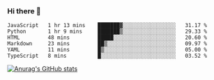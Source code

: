 ### Hi there 👋
<!--START_SECTION:waka-->

```text
JavaScript   1 hr 13 mins    ███████▓░░░░░░░░░░░░░░░░░   31.17 %
Python       1 hr 9 mins     ███████▒░░░░░░░░░░░░░░░░░   29.33 %
HTML         48 mins         █████░░░░░░░░░░░░░░░░░░░░   20.60 %
Markdown     23 mins         ██▒░░░░░░░░░░░░░░░░░░░░░░   09.97 %
YAML         11 mins         █▒░░░░░░░░░░░░░░░░░░░░░░░   05.00 %
TypeScript   8 mins          █░░░░░░░░░░░░░░░░░░░░░░░░   03.52 %
```

<!--END_SECTION:waka-->
[![Anurag's GitHub stats](https://github-readme-stats.vercel.app/api?username=Kevinbarrero)](https://github.com/anuraghazra/github-readme-stats)
<!--
**Kevinbarrero/Kevinbarrero** is a ✨ _special_ ✨ repository because its `README.md` (this file) appears on your GitHub profile.

Here are some ideas to get you started:

- 🔭 I’m currently working on ...
- 🌱 I’m currently learning ...
- 👯 I’m looking to collaborate on ...
- 🤔 I’m looking for help with ...
- 💬 Ask me about ...
- 📫 How to reach me: ...
- 😄 Pronouns: ...
- ⚡ Fun fact: ...

-->


